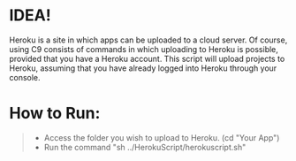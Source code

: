 # IDEA!

Heroku is a site in which apps can be uploaded to a cloud server. Of course, using C9 consists of commands in which uploading to Heroku is possible, provided that you have a Heroku account. This script will upload projects to Heroku, assuming that you have already logged into Heroku through your console.

# How to Run:
> * Access the folder you wish to upload to Heroku. (cd "Your App")
> * Run the command "sh ../HerokuScript/herokuscript.sh"
